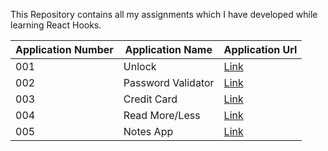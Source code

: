 This Repository contains all my assignments which I have developed while learning React Hooks.

| Application Number | Application Name                | Application Url                            |
| -------------- | ---------------------------| --------------------------------------------------- |
| 001            | Unlock             | [Link](http://bvreacthooks01.ccbp.tech)               |
| 002            | Password Validator | [Link](http://bvreacthooks02.ccbp.tech)               |
| 003            | Credit Card        | [Link](http://bvreacthooks03.ccbp.tech)               |
| 004            | Read More/Less     | [Link](http://bvreacthooks04.ccbp.tech)               |
| 005            | Notes App          | [Link](http://bvreacthooks05.ccbp.tech)               |
